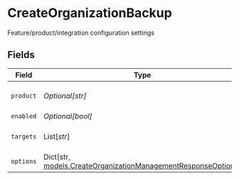 # CreateOrganizationBackup

Feature/product/integration configuration settings


## Fields

| Field                                                                                                                     | Type                                                                                                                      | Required                                                                                                                  | Description                                                                                                               |
| ------------------------------------------------------------------------------------------------------------------------- | ------------------------------------------------------------------------------------------------------------------------- | ------------------------------------------------------------------------------------------------------------------------- | ------------------------------------------------------------------------------------------------------------------------- |
| `product`                                                                                                                 | *Optional[str]*                                                                                                           | :heavy_minus_sign:                                                                                                        | Configured product code                                                                                                   |
| `enabled`                                                                                                                 | *Optional[bool]*                                                                                                          | :heavy_minus_sign:                                                                                                        | Is enabled                                                                                                                |
| `targets`                                                                                                                 | List[*str*]                                                                                                               | :heavy_minus_sign:                                                                                                        | Feature deployment targets                                                                                                |
| `options`                                                                                                                 | Dict[str, [models.CreateOrganizationManagementResponseOptions](../models/createorganizationmanagementresponseoptions.md)] | :heavy_minus_sign:                                                                                                        | Feature options                                                                                                           |